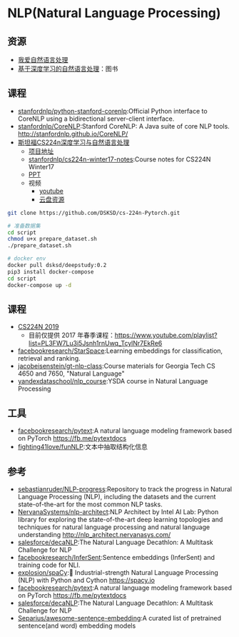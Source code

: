 # NLP(Natural Language Processing)


## 资源

* [我爱自然语言处理](http://www.52nlp.cn/)
* [基于深度学习的自然语言处理]()：图书

## 课程

* [stanfordnlp/python-stanford-corenlp](https://github.com/stanfordnlp/python-stanford-corenlp):Official Python interface to CoreNLP using a bidirectional server-client interface.
* [stanfordnlp/CoreNLP](https://github.com/stanfordnlp/CoreNLP):Stanford CoreNLP: A Java suite of core NLP tools. http://stanfordnlp.github.io/CoreNLP/
* [斯坦福CS224n深度学习与自然语言处理](http://web.stanford.edu/class/cs224n/)
    + [项目地址](https://github.com/DSKSD/DeepNLP-models-Pytorch)
    + [stanfordnlp/cs224n-winter17-notes](https://github.com/stanfordnlp/cs224n-winter17-notes):Course notes for CS224N Winter17
    + [PPT](http://web.stanford.edu/class/cs224n/syllabus.html)
    + 视频
        * [youtube](https://www.youtube.com/watch?v=OQQ-W_63UgQ&list=PL3FW7Lu3i5Jsnh1rnUwq_TcylNr7EkRe6)
        - [云盘资源](https://blog.csdn.net/NeighborhoodGuo/article/details/46868143)

```sh
git clone https://github.com/DSKSD/cs-224n-Pytorch.git

# 准备数据集
cd script
chmod u+x prepare_dataset.sh
./prepare_dataset.sh

# docker env
docker pull dsksd/deepstudy:0.2
pip3 install docker-compose
cd script
docker-compose up -d
```

## 课程

* [CS224N 2019](http://web.stanford.edu/class/cs224n/)
    - 目前仅提供 2017 年春季课程：https://www.youtube.com/playlist?list=PL3FW7Lu3i5Jsnh1rnUwq_TcylNr7EkRe6
* [facebookresearch/StarSpace](https://github.com/facebookresearch/StarSpace):Learning embeddings for classification, retrieval and ranking.
* [jacobeisenstein/gt-nlp-class](https://github.com/jacobeisenstein/gt-nlp-class):Course materials for Georgia Tech CS 4650 and 7650, "Natural Language"
* [yandexdataschool/nlp_course](https://github.com/yandexdataschool/nlp_course):YSDA course in Natural Language Processing

## 工具

* [facebookresearch/pytext](https://github.com/facebookresearch/pytext):A natural language modeling framework based on PyTorch https://fb.me/pytextdocs
* [fighting41love/funNLP](https://github.com/fighting41love/funNLP):文本中抽取结构化信息

## 参考

* [sebastianruder/NLP-progress](https://github.com/sebastianruder/NLP-progress):Repository to track the progress in Natural Language Processing (NLP), including the datasets and the current state-of-the-art for the most common NLP tasks.
* [NervanaSystems/nlp-architect](https://github.com/NervanaSystems/nlp-architect):NLP Architect by Intel AI Lab: Python library for exploring the state-of-the-art deep learning topologies and techniques for natural language processing and natural language understanding http://nlp_architect.nervanasys.com/
* [salesforce/decaNLP](https://github.com/salesforce/decaNLP):The Natural Language Decathlon: A Multitask Challenge for NLP
* [facebookresearch/InferSent](https://github.com/facebookresearch/InferSent):Sentence embeddings (InferSent) and training code for NLI.
* [explosion/spaCy](https://github.com/explosion/spaCy):💫 Industrial-strength Natural Language Processing (NLP) with Python and Cython https://spacy.io
* [facebookresearch/pytext](https://github.com/facebookresearch/pytext):A natural language modeling framework based on PyTorch https://fb.me/pytextdocs
* [salesforce/decaNLP](https://github.com/salesforce/decaNLP):The Natural Language Decathlon: A Multitask Challenge for NLP 
* [Separius/awesome-sentence-embedding](https://github.com/Separius/awesome-sentence-embedding):A curated list of pretrained sentence(and word) embedding models
